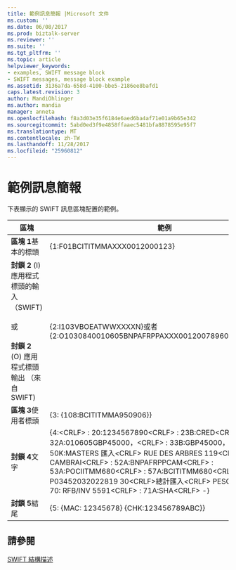 ```yaml
---
title: 範例訊息簡報 |Microsoft 文件
ms.custom: ''
ms.date: 06/08/2017
ms.prod: biztalk-server
ms.reviewer: ''
ms.suite: ''
ms.tgt_pltfrm: ''
ms.topic: article
helpviewer_keywords:
- examples, SWIFT message block
- SWIFT messages, message block example
ms.assetid: 3136a7da-658d-4100-bbe5-2186ee8bafd1
caps.latest.revision: 3
author: MandiOhlinger
ms.author: mandia
manager: anneta
ms.openlocfilehash: f8a3d03e35f6184e6aed6ba4af71e01a9b65e342
ms.sourcegitcommit: 5abd0ed3f9e4858ffaaec5481bfa8878595e95f7
ms.translationtype: MT
ms.contentlocale: zh-TW
ms.lasthandoff: 11/28/2017
ms.locfileid: "25960812"
---
```

# <a name="sample-message-presentation"></a>範例訊息簡報
下表顯示的 SWIFT 訊息區塊配置的範例。  
  
|區塊|範例|  
|-----------|-------------|  
|**區塊 1**基本的標頭|{1:F01BCITITMMAXXX0012000123}|  
|**封鎖 2** (I) 應用程式標頭的輸入 （SWIFT)<br /><br /> 或<br /><br /> **封鎖 2** (O) 應用程式標頭輸出 （來自 SWIFT)|{2:I103VBOEATWWXXXXN}或者 {2:O1030840010605BNPAFRPPAXXX00120078960106051051U3|  
|**區塊 3**使用者標頭|{3: {108:BCITITMMA950906}}|  
|**封鎖 4**文字|{4:\<CRLF\> : 20:1234567890\<CRLF\> : 23B:CRED\<CRLF\> : 32A:010605GBP45000，\<CRLF\> : 33B:GBP45000，\<CRLF\> : 50K:MASTERS 匯入\<CRLF\> RUE DES ARBRES 119\<CRLF\> CAMBRAI\<CRLF\> : 52A:BNPAFRPPCAM\<CRLF\> : 53A:POCIITMM680\<CRLF\> : 57A:BCITITMM680\<CRLF\> : 59: / P03452032022819 30\<CRLF\>總計匯入\<CRLF\> PESCARA\<CRLF\> : 70: RFB/INV 5591\<CRLF\> : 71A:SHA\<CRLF\> -}|  
|**封鎖 5**結尾|{5: {MAC: 12345678} {CHK:123456789ABC}}|  
  
## <a name="see-also"></a>請參閱  
 [SWIFT 結構描述](../../adapters-and-accelerators/accelerator-swift/swift-schemas.md)